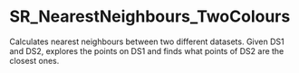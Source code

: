 # SR_NearestNeighbours_TwoColours
Calculates nearest neighbours between two different datasets. Given DS1 and DS2, explores the points on DS1 and finds what points of DS2 are the closest ones.
